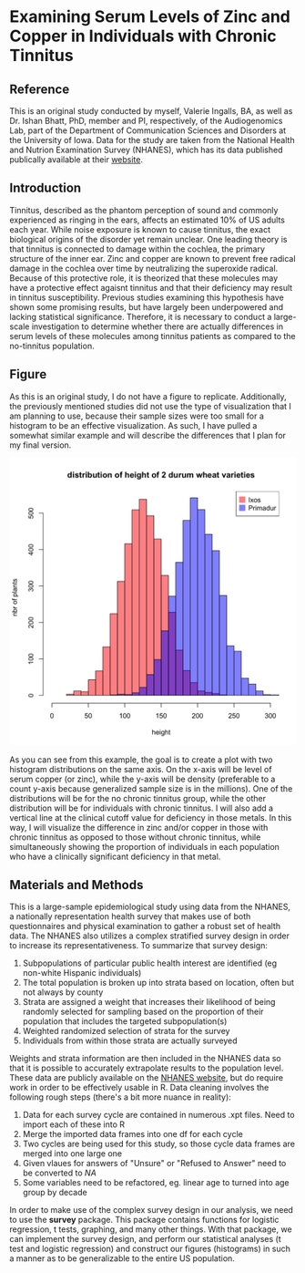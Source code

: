 # Examining Serum Levels of Zinc and Copper in Individuals with Chronic Tinnitus

## Reference 

This is an original study conducted by myself, Valerie Ingalls, BA,  as well as Dr. Ishan Bhatt, PhD, member and PI, respectively, of the Audiogenomics Lab, part of the 
Department of Communication Sciences and Disorders at the University of Iowa. Data for the study are taken from the National Health and Nutrion Examination Survey (NHANES), 
which has its data published publically available at their [website](https://www.cdc.gov/nchs/nhanes/index.htm).


## Introduction

Tinnitus, described as the phantom perception of sound and commonly experienced as ringing in the ears, affects an estimated 10% of US adults each year. While noise exposure 
is known to cause tinnitus, the exact biological origins of the disorder yet remain unclear. One leading theory is that tinnitus is connected to damage within the cochlea, the 
primary structure of the inner ear. Zinc and copper are known to prevent free radical damage in the cochlea over time by neutralizing the superoxide radical. Because of this 
protective role, it is theorized that these molecules may have a protective effect agaisnt tinnitus and that their deficiency may result in tinnitus susceptibility. Previous 
studies examining this hypothesis have shown some promising results, but have largely been underpowered and lacking statistical significance. Therefore, it is necessary to 
conduct a large-scale investigation to determine whether there are actually differences in serum levels of these molecules among tinnitus patients as compared to the 
no-tinnitus population.

## Figure

As this is an original study, I do not have a figure to replicate. Additionally, the previously mentioned studies did not use the type of visualization that I am planning to 
use, because their sample sizes were too small for a histogram to be an effective visualization. As such, I have pulled a somewhat similar example and will describe the 
differences that I plan for my final version.

![An example histogram](Analyses/Figures/histo_example.png)

As you can see from this example, the goal is to create a plot with two histogram distributions on the same axis. On the x-axis will be level of serum copper (or zinc), while 
the y-axis will be density (preferable to a count y-axis because generalized sample size is in the millions). One of the distributions will be for the no chronic tinnitus 
group, while the other distribution will be for individuals with chronic tinnitus. I will also add a vertical line at the clinical cutoff value for deficiency in those metals. 
In this way, I will visualize the difference in zinc and/or copper in those with chronic tinnitus as opposed to those without chronic tinnitus, while simultaneously showing 
the proportion of individuals in each population who have a clinically significant deficiency in that metal.

## Materials and Methods 

This is a large-sample epidemiological study using data from the NHANES, a nationally representation health survey that makes use of both questionnaires and physical 
examination to gather a robust set of health data. The NHANES also utilizes a complex stratified survey design in order to increase its representativeness. To summarize that 
survey design: 

1. Subpopulations of particular public health interest are identified (eg non-white Hispanic individuals) 
2. The total population is broken up into strata based on location, often but not always by county 
3. Strata are assigned a weight that increases their likelihood of being randomly selected for sampling based on the proportion of their population that includes the targeted 
subpopulation(s) 
4. Weighted randomized selection of strata for the survey 
5. Individuals from within those strata are actually surveyed 

Weights and strata information are then included in the NHANES data so that it is possible to accurately extrapolate results to the population level. These data are publicly 
available on the [NHANES website](https://www.cdc.gov/nchs/nhanes/index.htm), but do require work in order to be effectively usable in R. Data cleaning involves the following 
rough steps (there's a bit more nuance in reality): 

1. Data for each survey cycle are contained in numerous .xpt files. Need to import each of these into R 
2. Merge the imported data frames into one df for each cycle 
3. Two cycles are being used for this study, so those cycle data frames are merged into one large one 
4. Given vlaues for answers of "Unsure" or "Refused to Answer" need to be converted to *NA* 
5. Some variables need to be refactored, eg. linear age to turned into age group by decade 

In order to make use of the complex survey design in our analysis, we need to use the **survey** package. This package contains functions for logistic regression, t tests, 
graphing, and many other things. With that package, we can implement the survey design, and perform our statistical analyses (t test and logistic regression) and construct our 
figures (histograms) in such a manner as to be generalizable to the entire US population.
